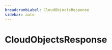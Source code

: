 ```yaml
---
breadcrumbLabel: CloudObjectsResponse
sidebar: auto
---
```


# CloudObjectsResponse

<ProxySummary/>

<ApiDocs/>
